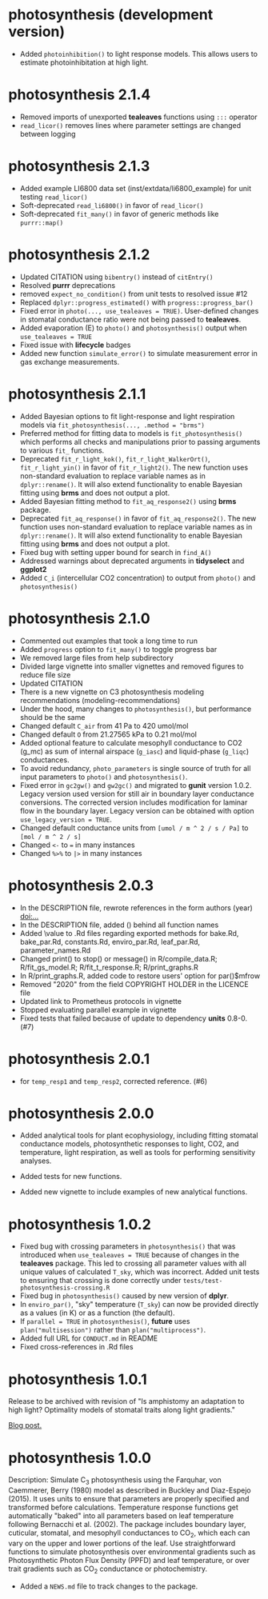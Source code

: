 # photosynthesis (development version)

* Added `photoinhibition()` to light response models. This allows users to estimate photoinhibitation at high light.

# photosynthesis 2.1.4

* Removed imports of unexported **tealeaves** functions using `:::` operator
* `read_licor()` removes lines where parameter settings are changed between logging

# photosynthesis 2.1.3

* Added example LI6800 data set (inst/extdata/li6800_example) for unit testing `read_licor()`
* Soft-deprecated `read_li6800()` in favor of `read_licor()`
* Soft-deprecated `fit_many()` in favor of generic methods like `purrr::map()`

# photosynthesis 2.1.2

* Updated CITATION using `bibentry()` instead of `citEntry()`
* Resolved **purrr** deprecations
* removed `expect_no_condition()` from unit tests to resolved issue #12
* Replaced `dplyr::progress_estimated()` with `progress::progress_bar()`
* Fixed error in `photo(..., use_tealeaves = TRUE)`. User-defined changes in stomatal conductance ratio were not being passed to **tealeaves**.
* Added evaporation (E) to `photo()` and `photosynthesis()` output when `use_tealeaves = TRUE`
* Fixed issue with **lifecycle** badges
* Added new function `simulate_error()` to simulate measurement error in gas exchange measurements.

# photosynthesis 2.1.1

* Added Bayesian options to fit light-response and light respiration models via `fit_photosynthesis(..., .method = "brms")`
* Preferred method for fitting data to models is `fit_photosynthesis()` which performs all checks and manipulations prior to passing arguments to various `fit_` functions.
* Deprecated `fit_r_light_kok()`, `fit_r_light_WalkerOrt()`, `fit_r_light_yin()` in favor of `fit_r_light2()`. The new function uses non-standard evaluation to replace variable names as in `dplyr::rename()`. It will also extend functionality to enable Bayesian fitting using **brms** and does not output a plot.
* Added Bayesian fitting method to `fit_aq_response2()` using **brms** package.
* Deprecated `fit_aq_response()` in favor of `fit_aq_response2()`. The new function uses non-standard evaluation to replace variable names as in `dplyr::rename()`. It will also extend functionality to enable Bayesian fitting using **brms** and does not output a plot.
* Fixed bug with setting upper bound for search in `find_A()`
* Addressed warnings about deprecated arguments in **tidyselect** and **ggplot2**
* Added `C_i` (intercellular CO2 concentration) to output from `photo()` and `photosynthesis()`

# photosynthesis 2.1.0

* Commented out examples that took a long time to run
* Added `progress` option to `fit_many()` to toggle progress bar
* We removed large files from help subdirectory
* Divided large vignette into smaller vignettes and removed figures to reduce file size
* Updated CITATION
* There is a new vignette on C3 photosynthesis modeling recommendations (modeling-recommendations)
* Under the hood, many changes to `photosynthesis()`, but performance should be the same
* Changed default `C_air` from 41 Pa to 420 umol/mol
* Changed default `O` from 21.27565 kPa to 0.21 mol/mol
* Added optional feature to calculate mesophyll conductance to CO2 (g_mc) as sum of internal airspace (`g_iasc`) and liquid-phase (`g_liqc`) conductances.
* To avoid redundancy, `photo_parameters` is single source of truth for all input parameters to `photo()` and `photosynthesis()`.
* Fixed error in `gc2gw()` and `gw2gc()` and migrated to **gunit** version 1.0.2. Legacy version used version for still air in boundary layer conductance conversions. The corrected version includes modification for laminar flow in the boundary layer. Legacy version can be obtained with option `use_legacy_version = TRUE`.
* Changed default conductance units from `[umol / m ^ 2 / s / Pa]` to `[mol / m ^ 2 / s]`
* Changed `<-` to `=` in many instances
* Changed `%>%` to `|>` in many instances

# photosynthesis 2.0.3

* In the DESCRIPTION file, rewrote references in the form authors (year) <doi:...>
* In the DESCRIPTION file, added () behind all function names
* Added \value to .Rd files regarding exported methods for bake.Rd, bake_par.Rd, constants.Rd, enviro_par.Rd, leaf_par.Rd, parameter_names.Rd
* Changed print() to stop() or message() in R/compile_data.R; R/fit_gs_model.R; R/fit_t_response.R; R/print_graphs.R
* In R/print_graphs.R, added code to restore users' option for par()$mfrow
* Removed "2020" from the field COPYRIGHT HOLDER in the LICENCE file
* Updated link to Prometheus protocols in vignette
* Stopped evaluating parallel example in vignette
* Fixed tests that failed because of update to dependency **units** 0.8-0. (#7)

# photosynthesis 2.0.1

* for `temp_resp1` and `temp_resp2`, corrected reference. (#6)

# photosynthesis 2.0.0

* Added analytical tools for plant ecophysiology, including fitting stomatal
conductance models, photosynthetic responses to light, CO2, and temperature,
light respiration, as well as tools for performing sensitivity analyses.

* Added tests for new functions.

* Added new vignette to include examples of new analytical functions.

# photosynthesis 1.0.2

* Fixed bug with crossing parameters in `photosynthesis()` that was introduced when `use_tealeaves = TRUE` because of changes in the **tealeaves** package. This led to crossing all parameter values with all unique values of calculated `T_sky`, which was incorrect. Added unit tests to ensuring that crossing is done correctly under `tests/test-photosynthesis-crossing.R`
* Fixed bug in `photosynthesis()` caused by new version of **dplyr**.
* In `enviro_par()`, "sky" temperature (`T_sky`) can now be provided directly as a values (in K) or as a function (the default).
* If `parallel = TRUE` in `photosynthesis()`, **future** uses `plan("multisession")` rather than `plan("multiprocess")`.
* Added full URL for `CONDUCT.md` in README
* Fixed cross-references in .Rd files

# photosynthesis 1.0.1

Release to be archived with revision of "Is amphistomy an adaptation to high light? Optimality models of stomatal traits along light gradients."

[Blog post.](https://cdmuir.netlify.app/post/2019-05-21-phyteclub/)

# photosynthesis 1.0.0

Description: Simulate C$_3$ photosynthesis using the Farquhar, von Caemmerer, Berry (1980) model as described in Buckley and Diaz-Espejo (2015). It uses units to ensure that parameters are properly specified and transformed before calculations. Temperature response functions get automatically "baked" into all parameters based on leaf temperature following Bernacchi et al. (2002). The package includes boundary layer, cuticular, stomatal, and mesophyll conductances to CO$_2$, which each can vary on the upper and lower portions of the leaf. Use straightforward functions to simulate photosynthesis over environmental gradients such as Photosynthetic Photon Flux Density (PPFD) and leaf temperature, or over trait gradients such as CO$_2$ conductance or photochemistry. 

* Added a `NEWS.md` file to track changes to the package.
